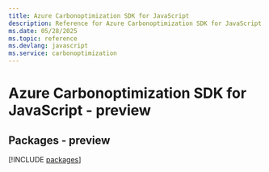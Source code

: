 ```yaml
---
title: Azure Carbonoptimization SDK for JavaScript
description: Reference for Azure Carbonoptimization SDK for JavaScript
ms.date: 05/28/2025
ms.topic: reference
ms.devlang: javascript
ms.service: carbonoptimization
---
```

# Azure Carbonoptimization SDK for JavaScript - preview
## Packages - preview
[!INCLUDE [packages](carbonoptimization-index.md)]